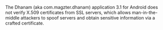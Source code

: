 The Dhanam (aka com.magzter.dhanam) application 3.1 for Android does not verify X.509 certificates from SSL servers, which allows man-in-the-middle attackers to spoof servers and obtain sensitive information via a crafted certificate.